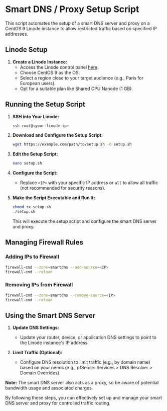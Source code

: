 # Smart DNS / Proxy Setup Script

This script automates the setup of a smart DNS server and proxy on a CentOS 9 Linode instance to allow restricted traffic based on specified IP addresses.

## Linode Setup
1. **Create a Linode Instance:**
   - Access the Linode control panel [here](https://cloud.linode.com/linodes/create).
   - Choose CentOS 9 as the OS.
   - Select a region close to your target audience (e.g., Paris for European users).
   - Opt for a suitable plan like Shared CPU Nanode (1 GB).

## Running the Setup Script
1. **SSH into Your Linode:**
   ```bash
   ssh root@<your-linode-ip>
   ```

2. **Download and Configure the Setup Script:**
   ```bash
   wget https://example.com/path/to/setup.sh -O setup.sh
   ```

3. **Edit the Setup Script:**
   ```bash
   nano setup.sh
   ```

4. **Configure the Script:**
   - Replace `<IP>` with your specific IP address or `all` to allow all traffic (not recommended for security reasons).

5. **Make the Script Executable and Run It:**
   ```bash
   chmod +x setup.sh
   ./setup.sh
   ```

   This will execute the setup script and configure the smart DNS server and proxy.

## Managing Firewall Rules
### Adding IPs to Firewall
```bash
firewall-cmd --zone=smartdns --add-source=<IP>
firewall-cmd --reload
```

### Removing IPs from Firewall
```bash
firewall-cmd --zone=smartdns --remove-source=<IP>
firewall-cmd --reload
```

## Using the Smart DNS Server
1. **Update DNS Settings:**
   - Update your router, device, or application DNS settings to point to the Linode instance's IP address.

2. **Limit Traffic (Optional):**
   - Configure DNS resolution to limit traffic (e.g., by domain name) based on your needs (e.g., pfSense: Services > DNS Resolver > Domain Overrides).

**Note:** The smart DNS server also acts as a proxy, so be aware of potential bandwidth usage and associated charges.

By following these steps, you can effectively set up and manage your smart DNS server and proxy for controlled traffic routing.
```
